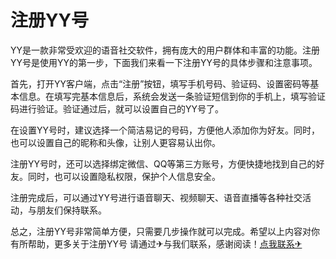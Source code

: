 # 注册YY号

YY是一款非常受欢迎的语音社交软件，拥有庞大的用户群体和丰富的功能。注册YY号是使用YY的第一步，下面我们来看一下注册YY号的具体步骤和注意事项。

首先，打开YY客户端，点击“注册”按钮，填写手机号码、验证码、设置密码等基本信息。在填写完基本信息后，系统会发送一条验证短信到你的手机上，填写验证码进行验证。验证通过后，就可以设置自己的YY号了。

在设置YY号时，建议选择一个简洁易记的号码，方便他人添加你为好友。同时，也可以设置自己的昵称和头像，让别人更容易认出你。

注册YY号时，还可以选择绑定微信、QQ等第三方账号，方便快捷地找到自己的好友。同时，也可以设置隐私权限，保护个人信息安全。

注册完成后，可以通过YY号进行语音聊天、视频聊天、语音直播等各种社交活动，与朋友们保持联系。

总之，注册YY号非常简单方便，只需要几步操作就可以完成。希望以上内容对你有所帮助，更多关于注册YY号 请通过✈与我们联系，感谢阅读！[点我联系✈](https://www.G208.com)